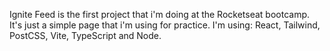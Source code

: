 Ignite Feed is the first project that i'm doing at the Rocketseat bootcamp.
It's just a simple page that i'm using for practice.
I'm using: React, Tailwind, PostCSS, Vite, TypeScript and Node.
